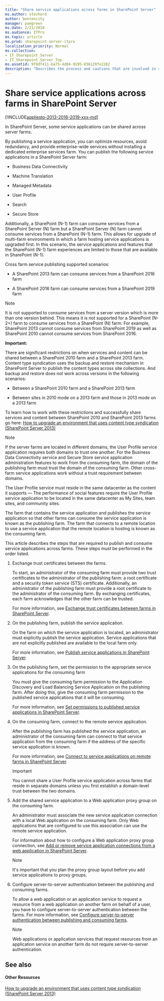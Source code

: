 ```yaml
---
title: "Share service applications across farms in SharePoint Server"
ms.author: stevhord
author: bentoncity
manager: pamgreen
ms.date: 2/21/2018
ms.audience: ITPro
ms.topic: article
ms.prod: sharepoint-server-itpro
localization_priority: Normal
ms.collection:
- IT_Sharepoint_Server
- IT_Sharepoint_Server_Top
ms.assetid: 9f0df411-ba75-4d04-9195-836129fe2282
description: "Describes the process and cautions that are involved in sharing service applications across farms in SharePoint Server."
---
```


# Share service applications across farms in SharePoint Server

[!INCLUDE[appliesto-2013-2016-2019-xxx-md](../includes/appliesto-2013-2016-2019-xxx-md.md)]
  
In SharePoint Server, some service applications can be shared across server farms.
  
By publishing a service application, you can optimize resources, avoid redundancy, and provide enterprise-wide services without installing a dedicated enterprise services farm. You can publish the following service applications in a SharePoint Server farm:
  
- Business Data Connectivity
    
- Machine Translation
    
- Managed Metadata
    
- User Profile
    
- Search
    
- Secure Store
    
Additionally, a SharePoint (N-1) farm can consume services from a SharePoint Server (N) farm but a SharePoint Server (N) farm cannot consume services from a SharePoint (N-1) farm. This allows for upgrade of multi-farm environments in which a farm hosting service applications is upgraded first. In this scenario, the service applications and features that the SharePoint (N-1) farm experiences are limited to those that are available in SharePoint (N-1).

Cross farm service publishing supported scenarios:

- A SharePoint 2013 farm can consume services from a SharePoint 2016 farm

- A SharePoint 2016 farm can consume services from a SharePoint 2019 farm

> [!NOTE]
> It is not supported to consume services from a server version which is more than one version behind. This means it is not supported for a SharePoint (N-2+) farm to consume services from a SharePoint (N) farm. For example, SharePoint 2013 cannot consume services from SharePoint 2019 as well as SharePoint 2010 cannot consume services from SharePoint 2016.

 **Important:**
  
There are significant restrictions on when services and content can be shared between a SharePoint 2010 farm and a SharePoint 2013 farm. Content type syndication uses the backup and restore mechanism in SharePoint Server to publish the content types across site collections. And backup and restore does not work across versions in the following scenarios:
  
- Between a SharePoint 2010 farm and a SharePoint 2013 farm
    
- Between sites in 2010 mode on a 2013 farm and those in 2013 mode on a 2013 farm
    
To learn how to work with these restrictions and successfully share services and content between SharePoint 2010 and SharePoint 2013 farms go here: [How to upgrade an environment that uses content type syndication (SharePoint Server 2013)](http://technet.microsoft.com/en-us/library/dn197167.aspx)
  
> [!NOTE]
> If the server farms are located in different domains, the User Profile service application requires both domains to trust one another. For the Business Data Connectivity service and Secure Store service application administration features to work from the consuming farm, the domain of the publishing farm must trust the domain of the consuming farm. Other cross-farm service applications work without a trust requirement between domains. 
  
The User Profile service must reside in the same datacenter as the content it supports — The performance of social features require the User Profile service application to be located in the same datacenter as My Sites, team sites, and community sites.
  
The farm that contains the service application and publishes the service application so that other farms can consume the service application is known as the publishing farm. The farm that connects to a remote location to use a service application that the remote location is hosting is known as the consuming farm. 
  
This article describes the steps that are required to publish and consume service applications across farms. These steps must be performed in the order listed.
  
1. Exchange trust certificates between the farms.
    
    To start, an administrator of the consuming farm must provide two trust certificates to the administrator of the publishing farm: a root certificate and a security token service (STS) certificate. Additionally, an administrator of the publishing farm must provide a root certificate to the administrator of the consuming farm. By exchanging certificates, each farm acknowledges that the other farm can be trusted. 
    
    For more information, see [Exchange trust certificates between farms in SharePoint Server](exchange-trust-certificates-between-farms.md).
    
2. On the publishing farm, publish the service application.
    
    On the farm on which the service application is located, an administrator must explicitly publish the service application. Service applications that are not explicitly published are available to the local farm only.
    
    For more information, see [Publish service applications in SharePoint Server](publish-a-service-application.md).
    
3. On the publishing farm, set the permission to the appropriate service applications for the consuming farm
    
    You must give the consuming farm permission to the Application Discovery and Load Balancing Service Application on the publishing farm. After doing this, give the consuming farm permission to the published service applications that it will be consuming.
    
    For more information, see [Set permissions to published service applications in SharePoint Server](set-permission-to-a-published-service-application.md).
    
4. On the consuming farm, connect to the remote service application.
    
    After the publishing farm has published the service application, an administrator of the consuming farm can connect to that service application from the consuming farm if the address of the specific service application is known. 
    
    For more information, see [Connect to service applications on remote farms in SharePoint Server](connect-to-a-service-application-on-a-remote-farm.md).
    
    > [!IMPORTANT]
    > You cannot share a User Profile service application across farms that reside in separate domains unless you first establish a domain-level trust between the two domains. 
  
5. Add the shared service application to a Web application proxy group on the consuming farm.
    
    An administrator must associate the new service application connection with a local Web application on the consuming farm. Only Web applications that are configured to use this association can use the remote service application. 
    
    For information about how to configure a Web application proxy group connection, see [Add or remove service application connections from a web application in SharePoint Server](add-or-remove-a-service-application-connection-to-a-web-application.md).
    
    > [!NOTE]
    > It's important that you plan the proxy group layout before you add service applications to proxy groups. 
  
6. Configure server-to-server authentication between the publishing and consuming farms.
    
    To allow a web application or an application service to request a resource from a web application on another farm on behalf of a user, you have to configure server-to-server authentication between the farms. For more information, see [Configure server-to-server authentication between publishing and consuming farms](configure-server-to-server-authentication-in-sharepoint.md).
    
    > [!NOTE]
    > Web applications or application services that request resources from an application service on another farm do not require server-to-server authentication. 
  
## See also

#### Other Resources

[How to upgrade an environment that uses content type syndication (SharePoint Server 2013)](../upgrade-and-update/how-to-upgrade-an-environment-that-uses-content-type-syndication-sharepoint-serv.md)


